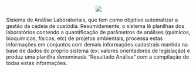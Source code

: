 <p align="center" stype="background-color:#fff">
    <a href="http://projetos.softuplink.com.br/cpea" target="_blank">
        <img src="http://projetos.softuplink.com.br/cpea/img/logo.png">
    </a>
</p>

<p>Sistema de Análise Laboratoriais, que tem como objetivo automatizar a gestão da cadeia de custódia. Resumidamente, o sistema lê planilhas dos laboratórios contendo a quantificação de parâmetros de análises (químicos, bioquímicos, físicos, etc) de projetos ambientais, processa estas informações em conjuntos com demais informações cadastrais mantida na base de dados do próprio sistema (ex: valores orientadores de legislação) e produz uma planilha denominada “Resultado Análise” com a compilação de todas estas informações.</p>
